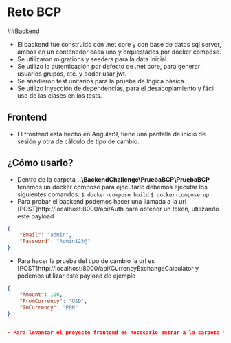 # Reto BCP

##Backend
- El backend fue construido con .net core y con base de datos sql server, ambos en un contenedor cada uno y orquestados por docker compose.
- Se utilizaron migrations y seeders para la data inicial.
- Se utilizo la autenticación por defecto de .net core, para generar usuarios grupos, etc. y poder usar  jwt.
- Se añadieron test unitarios para la prueba de lógica básica.
- Se utilizo Inyección de dependencias, para el desacoplamiento y fácil uso de las clases en los tests.

## Frontend
- El frontend esta hecho en Angular9, tiene una pantalla de inicio de sesión y otra de cálculo de tipo de cambio.


## ¿Cómo usarlo?
-  Dentro de la carpeta **..\BackendChallenge\PruebaBCP\PruebaBCP** tenemos un docker compose para ejecutarlo debemos ejecutar los siguientes comandos:
    `$ docker-compose build`
    `$ docker-compose up`
- Para probar el backend podemos hacer una llamada a la url [POST]http://localhost:8000/api/Auth para obtener un token, utilizando este payload

```json
{
    "Email": "admin",
    "Password": "Admin123@"
}
```

- Para hacer la prueba del tipo de cambio la url es [POST]http://localhost:8000/api/CurrencyExchangeCalculator
y podemos utilizar este payload de ejemplo 

````json
{
    "Amount": 100,
    "FromCurrency": "USD",
    "ToCurrency": "PEN"
}
```

- Para levantar el proyecto frontend es necesario entrar a la carpeta **..\BackendChallenge\Frontend\prueba-bcp-app** y ejecutar ng-serve (previamente se debe tener configurado angular)

